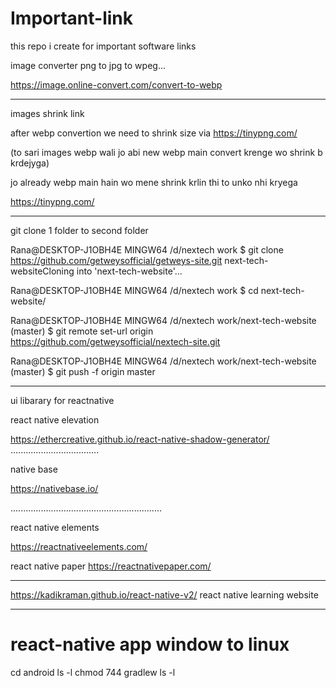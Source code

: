 # Important-link
this repo i create for important software links



image converter  png to jpg to wpeg...

https://image.online-convert.com/convert-to-webp


--------------------------------------------------------------------------


images shrink link

after webp convertion we need to shrink size via
https://tinypng.com/

(to sari images webp wali jo abi new webp main convert krenge wo shrink b krdejyga) 


jo already webp main hain wo mene shrink krlin thi to unko nhi kryega

https://tinypng.com/


-------------------------------------------------------------------


git clone 1 folder to second folder

Rana@DESKTOP-J1OBH4E MINGW64 /d/nextech work
$ git clone https://github.com/getweysofficial/getweys-site.git next-tech-websiteCloning into 'next-tech-website'...


Rana@DESKTOP-J1OBH4E MINGW64 /d/nextech work
$ cd next-tech-website/

Rana@DESKTOP-J1OBH4E MINGW64 /d/nextech work/next-tech-website (master)
$ git remote set-url origin https://github.com/getweysofficial/nextech-site.git

Rana@DESKTOP-J1OBH4E MINGW64 /d/nextech work/next-tech-website (master)
$ git push -f origin master



----------------------------------------------------------------------


ui libarary for reactnative

react native elevation

https://ethercreative.github.io/react-native-shadow-generator/
...................................


native base 

https://nativebase.io/

............................................................

react native elements

https://reactnativeelements.com/

react native paper
https://reactnativepaper.com/

----------------------------------------------------

https://kadikraman.github.io/react-native-v2/
react native learning website



-----------------------------------------------------


<h1> react-native app window to linux </h1>

cd android
ls -l
chmod 744 gradlew
ls -l

<!--  -------------------------------------------------->



